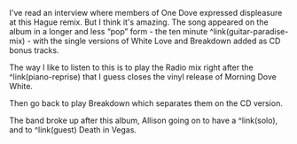 I've read an interview where members of One Dove expressed displeasure at this Hague remix. But I think it's amazing. The song appeared on the album in a longer and less “pop” form - the ten minute ^link(guitar-paradise-mix) - with the single versions of White Love and Breakdown added as CD bonus tracks.

The way I like to listen to this is to play the Radio mix right after the ^link(piano-reprise) that I guess closes the vinyl release of Morning Dove White. 

Then go back to play Breakdown which separates them on the CD version.

The band broke up after this album, Allison going on to have a ^link(solo), and to ^link(guest) Death in Vegas.

